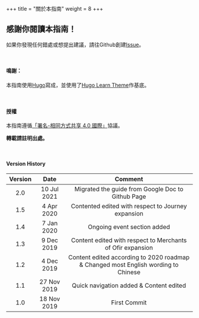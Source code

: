 +++
title = "關於本指南"
weight = 8
+++

## 感謝你閱讀本指南！

如果你發現任何錯處或想提出建議，請往Github創建[Issue](https://github.com/regunakyle/LIHKG-Gwent-guide/issues)。

&nbsp;

#### 鳴謝：

本指南使用[Hugo](https://github.com/gohugoio/hugo)寫成，並使用了[Hugo Learn Theme](https://github.com/matcornic/hugo-theme-learn)作基底。

&nbsp;

#### 授權

本指南遵循[「署名-相同方式共享 4.0 國際」](https://choosealicense.com/licenses/cc-by-sa-4.0/)協議。

__轉載請註明出處。__

&nbsp;

#### Version History

|Version|Date|Comment|
|:---:|:---:|:---:|
|2.0|10 Jul 2021|Migrated the guide from Google Doc to Github Page|
|1.5|4 Apr 2020|Contented edited with respect to Journey expansion|
|1.4|7 Jan 2020|Ongoing event section added|
|1.3|9 Dec 2019|Content edited with respect to Merchants of Ofir expansion|
|1.2|4 Dec 2019|Content edited according to 2020 roadmap & Changed most English wording to Chinese|
|1.1|27 Nov 2019|Quick navigation added & Content edited|
|1.0|18 Nov 2019|First Commit|